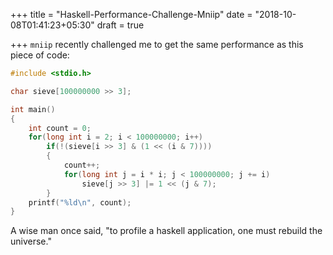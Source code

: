 +++
title = "Haskell-Performance-Challenge-Mniip"
date = "2018-10-08T01:41:23+05:30"
draft = true

+++
`mniip` recently challenged me to get the same performance
as this piece of code:

```c
#include <stdio.h>

char sieve[100000000 >> 3];

int main()
{
    int count = 0;
    for(long int i = 2; i < 100000000; i++)
        if(!(sieve[i >> 3] & (1 << (i & 7))))
        {
            count++;
            for(long int j = i * i; j < 100000000; j += i)
                sieve[j >> 3] |= 1 << (j & 7);
        }
    printf("%ld\n", count);
}
```

A wise man once said, "to profile a haskell application, one must rebuild the universe."